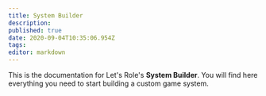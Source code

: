 ```yaml
---
title: System Builder
description: 
published: true
date: 2020-09-04T10:35:06.954Z
tags: 
editor: markdown
---
```


This is the documentation for Let's Role's **System Builder**. You will find here everything you need to start building a custom game system.